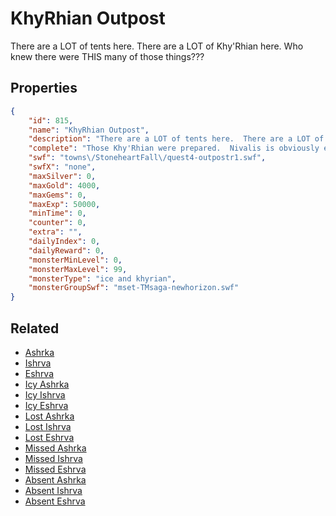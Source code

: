 # KhyRhian Outpost

There are a LOT of tents here.  There are a LOT of Khy'Rhian here.  Who knew there were THIS many of those things???

## Properties

```json
{
    "id": 815,
    "name": "KhyRhian Outpost",
    "description": "There are a LOT of tents here.  There are a LOT of Khy'Rhian here.  Who knew there were THIS many of those things???",
    "complete": "Those Khy'Rhian were prepared.  Nivalis is obviously expecting company.  Get ready to get your grind on!",
    "swf": "towns\/StoneheartFall\/quest4-outpostr1.swf",
    "swfX": "none",
    "maxSilver": 0,
    "maxGold": 4000,
    "maxGems": 0,
    "maxExp": 50000,
    "minTime": 0,
    "counter": 0,
    "extra": "",
    "dailyIndex": 0,
    "dailyReward": 0,
    "monsterMinLevel": 0,
    "monsterMaxLevel": 99,
    "monsterType": "ice and khyrian",
    "monsterGroupSwf": "mset-TMsaga-newhorizon.swf"
}
```

## Related

- [Ashrka](../items/5976-ashrka.md)
- [Ishrva](../items/5977-ishrva.md)
- [Eshrva](../items/5978-eshrva.md)
- [Icy Ashrka](../items/5979-icy-ashrka.md)
- [Icy Ishrva](../items/5980-icy-ishrva.md)
- [Icy Eshrva](../items/5981-icy-eshrva.md)
- [Lost Ashrka](../items/5982-lost-ashrka.md)
- [Lost Ishrva](../items/5983-lost-ishrva.md)
- [Lost Eshrva](../items/5984-lost-eshrva.md)
- [Missed Ashrka](../items/5985-missed-ashrka.md)
- [Missed Ishrva](../items/5986-missed-ishrva.md)
- [Missed Eshrva](../items/5987-missed-eshrva.md)
- [Absent Ashrka](../items/5988-absent-ashrka.md)
- [Absent Ishrva](../items/5989-absent-ishrva.md)
- [Absent Eshrva](../items/5990-absent-eshrva.md)

